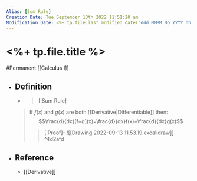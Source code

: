 ```yaml
---
Alias: [Sum Rule]
Creation Date: Tue September 13th 2022 11:51:20 am 
Modification Date: <%+ tp.file.last_modified_date("ddd MMMM Do YYYY hh:mm:ss a") %>
---
```

# <%+ tp.file.title %>
#Permanent [[Calculus I]]

- ## Definition
  - > [!Sum Rule]
  > If $f(x)$ and $g(x)$ are both [[Derivative|Differentiable]] then:
  > $$\frac{d}{dx}[f+g](x)=\frac{d}{dx}f(x)+\frac{d}{dx}g(x)$$
  > > [!Proof]-
  > > ![[Drawing 2022-09-13 11.53.19.excalidraw]] ^4d2afd
- ## Reference
	- [[Derivative]]